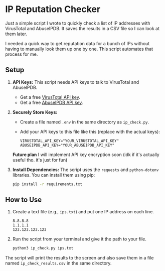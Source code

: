 # IP Reputation Checker

Just a simple script I wrote to quickly check a list of IP addresses with VirusTotal and AbuseIPDB. It saves the results in a CSV file so I can look at them later.

I needed a quick way to get reputation data for a bunch of IPs without having to manually look them up one by one. This script automates that process for me.

## Setup

1.  **API Keys:** This script needs API keys to talk to VirusTotal and AbuseIPDB.
    *   Get a free [VirusTotal API key](https://www.virustotal.com/gui/join-us).
    *   Get a free [AbuseIPDB API key](https://www.abuseipdb.com/register).

2.  **Securely Store Keys:**
    *   Create a file named `.env` in the same directory as `ip_check.py`.
    *   Add your API keys to this file like this (replace with the actual keys):

        ```
        VIRUSTOTAL_API_KEY="YOUR_VIRUSTOTAL_API_KEY"
        ABUSEIPDB_API_KEY="YOUR_ABUSEIPDB_API_KEY"
        
        ```
    **Future plan** 
    I will implement API key encryption soon (idk if it's actually useful tho. it's just for fun)

3.  **Install Dependencies:** The script uses the `requests` and `python-dotenv` libraries. You can install them using pip:
    ```bash
    pip install -r requirements.txt
    ```

## How to Use

1.  Create a text file (e.g., `ips.txt`) and put one IP address on each line.
    ```
    8.8.8.8
    1.1.1.1
    123.123.123.123

    ```

2.  Run the script from your terminal and give it the path to your file.
    ```bash
    python3 ip_check.py ips.txt
    ```

The script will print the results to the screen and also save them in a file named `ip_check_results.csv` in the same directory.

